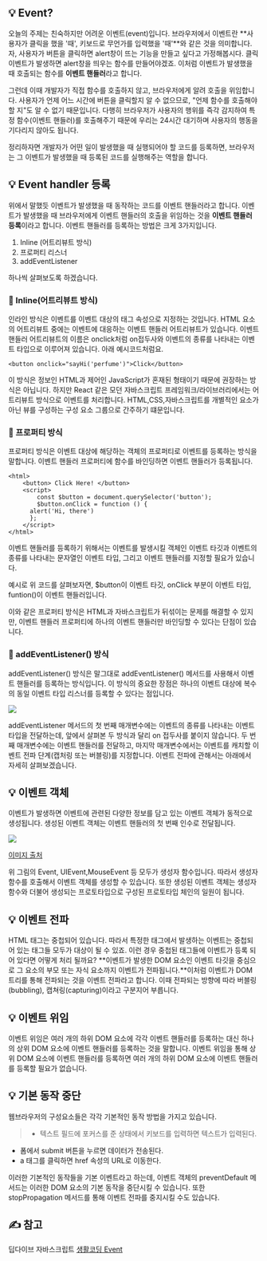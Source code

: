 ## 💡 Event?

오늘의 주제는 친숙하지만 어려운 이벤트(event)입니다. 브라우저에서 이벤트란 **사용자가 클릭을 했을 '때', 키보드로 무언가를 입력했을 '때'**와 같은 것을 의미합니다. 자, 사용자가 버튼을 클릭하면 alert창이 뜨는 기능을 만들고 싶다고 가정해봅시다. 클릭 이벤트가 발생하면 alert창을 띄우는 함수를 만들어야겠죠. 이처럼 이벤트가 발생했을 때 호출되는 함수를 **이벤트 핸들러**라고 합니다.

그런데 이때 개발자가 직접 함수를 호출하지 않고, 브라우저에게 알려 호출을 위임합니다. 사용자가 언제 어느 시간에 버튼을 클릭할지 알 수 없으므로, "언제 함수를 호출해야 할 지"도 알 수 없기 때문입니다. 다행히 브라우저가 사용자의 행위를 즉각 감지하여 특정 함수(이벤트 핸들러)를 호출해주기 때문에 우리는 24시간 대기하며 사용자의 행동을 기다리지 않아도 됩니다.

정리하자면 개발자가 어떤 일이 발생했을 때 실행되어야 할 코드를 등록하면, 브라우저는 그 이벤트가 발생했을 때 등록된 코드를 실행해주는 역할을 합니다.

## 💡 Event handler 등록

위에서 말했듯 이벤트가 발생했을 때 동작하는 코드를 이벤트 핸들러라고 합니다. 이벤트가 발생했을 때 브라우저에게 이벤트 핸들러의 호출을 위임하는 것을 **이벤트 핸들러 등록**이라고 합니다. 이벤트 핸들러를 등록하는 방법은 크게 3가지입니다.

1. Inline (어트리뷰트 방식)
2. 프로퍼티 리스너
3. addEventListener

하나씩 살펴보도록 하겠습니다.

### 🔹 Inline(어트리뷰트 방식)

인라인 방식은 이벤트를 이벤트 대상의 태그 속성으로 지정하는 것입니다. HTML 요소의 어트리뷰트 중에는 이벤트에 대응하는 이벤트 핸들러 어트리뷰트가 있습니다. 이벤트 핸들러 어트리뷰트의 이름은 onclick처럼 on접두사와 이벤트의 종류를 나타내는 이벤트 타입으로 이루어져 있습니다. 아래 예시코드처럼요.

```
<button onclick="sayHi('perfume')">Click</button>
```

이 방식은 정보인 HTML과 제어인 JavaScript가 혼재된 형태이기 때문에 권장하는 방식은 아닙니다. 하지만 React 같은 모던 자바스크립트 프레임워크/라이브러리에서는 어트리뷰트 방식으로 이벤트를 처리합니다. HTML,CSS,자바스크립트를 개별적인 요소가 아닌 뷰를 구성하는 구성 요소 그룹으로 간주하기 떄문입니다.

### 🔹 프로퍼티 방식

프로퍼티 방식은 이벤트 대상에 해당하는 객체의 프로퍼티로 이벤트를 등록하는 방식을 말합니다. 이벤트 핸들러 프로퍼티에 함수를 바인딩하면 이벤트 핸들러가 등록됩니다.

```
<html>
	<button> Click Here! </button>
	<script>
		const $button = document.querySelector('button');
      	$button.onClick = function () {
      alert('Hi, there')
      };
 	</script>
</html>
```

이벤트 핸들러를 등록하기 위해서는 이벤트를 발생시킬 객체인 이벤트 타깃과 이벤트의 종류를 나타내는 문자열인 이벤트 타입, 그리고 이벤트 핸들러를 지정할 필요가 있습니다.

예시로 위 코드를 살펴보자면, $button이 이벤트 타깃, onClick 부분이 이벤트 타입, funtion()이 이벤트 핸들러입니다.

이와 같은 프로퍼티 방식은 HTML과 자바스크립트가 뒤섞이는 문제를 해결할 수 있지만, 이벤트 핸들러 프로퍼티에 하나의 이벤트 핸들러만 바인딩할 수 있다는 단점이 있습니다.

### 🔹 addEventListener() 방식

addEventListener() 방식은 말그대로 addEventListener() 메서드를 사용해서 이벤트 핸들러를 등록하는 방식입니다. 이 방식의 중요한 장점은 하나의 이벤트 대상에 복수의 동일 이벤트 타입 리스너를 등록할 수 있다는 점입니다.

![](https://velog.velcdn.com/images/perfumellim/post/6081d28c-7475-4681-b7ec-40f4075187e6/image.png)

addEventListener 메서드의 첫 번째 매개변수에는 이벤트의 종류를 나타내는 이벤트 타입을 전달하는데, 앞에서 살펴본 두 방식과 달리 on 접두사를 붙이지 않습니다. 두 번째 매개변수에는 이벤트 핸들러를 전달하고, 마지막 매개변수에서는 이벤트를 캐치할 이벤트 전파 단계(캡처링 또는 버블링)를 지정합니다. 이벤트 전파에 관해서는 아래에서 자세히 살펴보겠습니다.

## 💡 이벤트 객체

이벤트가 발생하면 이벤트에 관련된 다양한 정보를 담고 있는 이벤트 객체가 동적으로 생성됩니다. 생성된 이벤트 객체는 이벤트 핸들러의 첫 번째 인수로 전달됩니다.

![](https://velog.velcdn.com/images/perfumellim/post/1a8d63b9-7913-4b99-ba51-35dc42769198/image.png)

[이미지 출처](https://velog.io/@niyu/40%EC%9E%A5-%EC%9D%B4%EB%B2%A4%ED%8A%B8)

위 그림의 Event, UIEvent,MouseEvent 등 모두가 생성자 함수입니다. 따라서 생성자 함수를 호출해서 이벤트 객체를 생성할 수 있습니다. 또한 생성된 이벤트 객체는 생성자 함수와 더불어 생성되는 프로토타입으로 구성된 프로토타입 체인의 일원이 됩니다.

## 💡 이벤트 전파

HTML 태그는 중첩되어 있습니다. 따라서 특정한 태그에서 발생하는 이벤트는 중첩되어 있는 태그들 모두가 대상이 될 수 있죠. 이런 경우 중첩된 태그들에 이벤트가 등록 되어 있다면 어떻게 처리 될까요? **이벤트가 발생한 DOM 요소인 이벤트 타깃을 중심으로 그 요소의 부모 또는 자식 요소까지 이벤트가 전파됩니다.**이처럼 이벤트가 DOM 트리를 통해 전파되는 것을 이벤트 전파라고 합니다. 이때 전파되는 방향에 따라 버블링(bubbling), 캡쳐링(capturing)이라고 구분지어 부릅니다.

## 💡 이벤트 위임

이벤트 위임은 여러 개의 하위 DOM 요소에 각각 이벤트 핸들러를 등록하는 대신 하나의 상위 DOM 요소에 이벤트 핸들러를 등록하는 것을 말합니다. 이벤트 위임을 통해 상위 DOM 요소에 이벤트 핸들러를 등록하면 여러 개의 하위 DOM 요소에 이벤트 핸들러를 등록할 필요가 없습니다.

## 💡 기본 동작 중단

웹브라우저의 구성요소들은 각각 기본적인 동작 방법을 가지고 있습니다.

> - 텍스트 필드에 포커스를 준 상태에서 키보드를 입력하면 텍스트가 입력된다.

- 폼에서 submit 버튼을 누르면 데이터가 전송된다.
- a 태그를 클릭하면 href 속성의 URL로 이동한다.

이러한 기본적인 동작들을 기본 이벤트라고 하는데, 이벤트 객체의 preventDefault 메서드는 이러한 DOM 요소의 기본 동작을 중단시킬 수 있습니다. 또한 stopPropagation 메서드를 통해 이벤트 전파를 중지시킬 수도 있습니다.

## ✍️ 참고

딥다이브 자바스크립트
[생활코딩 Event](https://opentutorials.org/module/904/6629)
